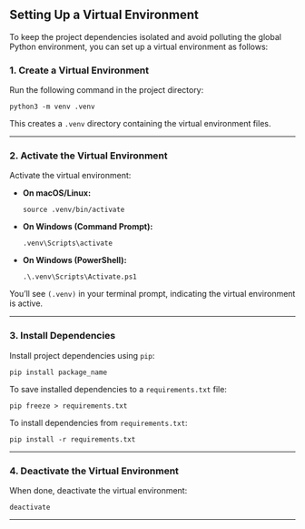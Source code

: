 ## Setting Up a Virtual Environment

To keep the project dependencies isolated and avoid polluting the global Python environment, you can set up a virtual environment as follows:

### 1. Create a Virtual Environment

Run the following command in the project directory:

```
python3 -m venv .venv
```

This creates a `.venv` directory containing the virtual environment files.

---

### 2. Activate the Virtual Environment

Activate the virtual environment:

- **On macOS/Linux:**

  ```
  source .venv/bin/activate
  ```

- **On Windows (Command Prompt):**

  ```
  .venv\Scripts\activate
  ```

- **On Windows (PowerShell):**
  ```
  .\.venv\Scripts\Activate.ps1
  ```

You’ll see `(.venv)` in your terminal prompt, indicating the virtual environment is active.

---

### 3. Install Dependencies

Install project dependencies using `pip`:

```
pip install package_name
```

To save installed dependencies to a `requirements.txt` file:

```
pip freeze > requirements.txt
```

To install dependencies from `requirements.txt`:

```
pip install -r requirements.txt
```

---

### 4. Deactivate the Virtual Environment

When done, deactivate the virtual environment:

```
deactivate
```

---
